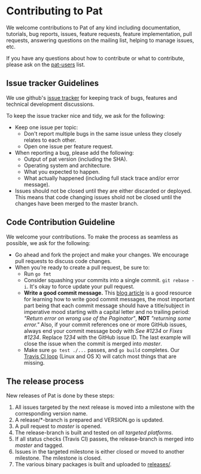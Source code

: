 # Contributing to Pat

We welcome contributions to Pat of any kind including documentation, tutorials, bug reports, issues, feature requests, feature implementation, pull requests, answering questions on the mailing list, helping to manage issues, etc.

If you have any questions about how to contribute or what to contribute, please ask on the [pat-users](https://groups.google.com/group/pat-users) list.

## Issue tracker Guidelines

We use github's [issue tracker](https://github.com/la5nta/pat/issues) for keeping track of bugs, features and technical development discussions.

To keep the issue tracker nice and tidy, we ask for the following:

  - Keep one issue per topic:
    - Don't report multiple bugs in the same issue unless they closely relates to each other.
    - Open one issue per feature request.
  - When reporting a bug, please add the following:
    - Output of pat version (including the SHA).
    - Operating system and architecture.
    - What you expected to happen.
    - What actually happened (including full stack trace and/or error message).
  - Issues should not be closed until they are either discarded or deployed. This means that code changing issues shold not be closed until the changes have been merged to the master branch.

## Code Contribution Guideline

We welcome your contributions. 
To make the process as seamless as possible, we ask for the following:

  - Go ahead and fork the project and make your changes. We encourage pull requests to discuss code changes.
  - When you’re ready to create a pull request, be sure to:
      - Run `go fmt`
      - Consider squashing your commits into a single commit. `git rebase -i`. It's okay to force update your pull request.
      - **Write a good commit message.** This [blog article](http://chris.beams.io/posts/git-commit/) is a good resource for learning how to write good commit messages, the most important part being that each commit message should have a title/subject in imperative mood starting with a capital letter and no trailing period: *"Return error on wrong use of the Paginator"*, **NOT** *"returning some error."* Also, if your commit references one or more GitHub issues, always end your commit message body with *See #1234* or *Fixes #1234*. Replace *1234* with the GitHub issue ID. The last example will close the issue when the commit is merged into *master*.
      - Make sure `go test ./...` passes, and `go build` completes. Our [Travis CI loop](https://travis-ci.org/la5nta/pat) (Linux and OS&nbsp;X) will catch most things that are missing.

## The release process

New releases of Pat is done by these steps:

1. All issues targeted by the next release is moved into a milestone with the corresponding version name.
2. A release/*-branch is prepared and VERSION.go is updated.
3. A pull request to *master* is opened.
4. The release-branch is built and tested on *all targeted platforms*.
5. If all status checks (Travis CI) passes, the release-branch is merged into *master* and tagged.
6. Issues in the targeted milestone is either closed or moved to another milestone. The milestone is closed.
7. The various binary packages is built and uploaded to [releases/](https://github.com/la5nta/Pat/releases).
